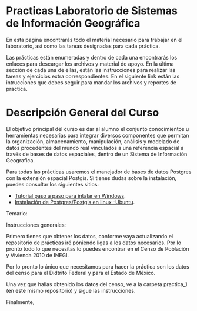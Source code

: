 Practicas Laboratorio de Sistemas de Información Geográfica 
=============

En esta pagina encontrarás todo el material necesario para trabajar en el laboratorio, así como las tareas designadas para cada práctica. 

Las prácticas están enumeradas y dentro de cada una encontrarás los enlaces para descargar los archivos y material de apoyo. En la última sección de cada una de ellas, están las instrucciones para realizar las tareas y ejercicios extra correspondientes. En el siguiente link están las intrucciones que debes seguir para mandar los archivos y reportes de practica. 

Descripción General del Curso 
=============

El objetivo principal del curso es dar al alumno el conjunto conocimientos u herramientas necesarias para integrar diversos componentes que permitan la organización, almacenamiento, manipulación, análisis y modelado de datos procedentes del mundo real  vinculados a una referencia espacial a través de bases de datos espaciales, dentro de un Sistema de Información Geografica.

Para todas las prácticas usaremos el manejador de bases de datos Postgres con la extensión espacial Postgis. Si tienes dudas sobre la instalación,
puedes consultar los siguientes sitios:
* [Tutorial paso a paso para intalar en Windows](http://workshops.boundlessgeo.com/postgis-intro/installation.html).
* [Instalación de Postgres/Postgis en linux -Ubuntu](https://computingforgeeks.com/install-postgresql-11-on-ubuntu-18-04-ubuntu-16-04/).


Temario: 



Instrucciones generales:

Primero tienes que obtener los datos, conforme vaya actualizando el repositorio de prácticas iré póniendo ligas a los datos necesarios. Por lo pronto todo lo que necesitas lo puedes encontrar en el Censo de Población y Vivienda 2010 de INEGI.

Por lo pronto lo único que necesitamos para hacer la práctica son los datos del censo para el Didtrito Federal y para el Estado de México.

Una vez que hallas obtenido los datos del censo, ve a la carpeta practica_1 (en este mismo repositorio) y sigue las instrucciones.

Finalmente, 
